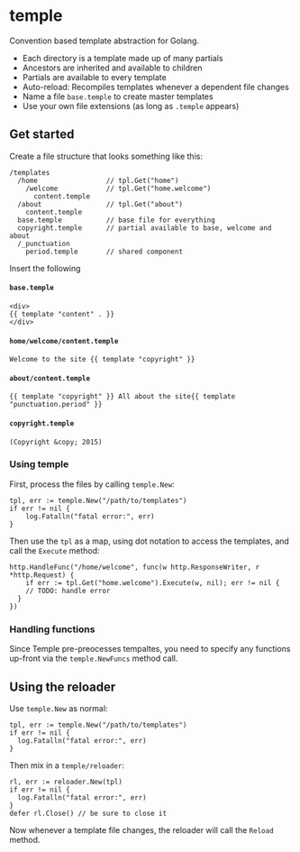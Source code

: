 # temple
Convention based template abstraction for Golang.

  * Each directory is a template made up of many partials
  * Ancestors are inherited and available to children
  * Partials are available to every template
  * Auto-reload: Recompiles templates whenever a dependent file changes
  * Name a file `base.temple` to create master templates
  * Use your own file extensions (as long as `.temple` appears)

## Get started

Create a file structure that looks something like this:

```
/templates
  /home                 // tpl.Get("home")
    /welcome            // tpl.Get("home.welcome")
      content.temple
  /about                // tpl.Get("about")
    content.temple
  base.temple           // base file for everything
  copyright.temple      // partial available to base, welcome and about
  /_punctuation
    period.temple       // shared component
```

Insert the following 

#### `base.temple`

```
<div>
{{ template "content" . }}
</div>
```

#### `home/welcome/content.temple`

```
Welcome to the site {{ template "copyright" }}
```

#### `about/content.temple`

```
{{ template "copyright" }} All about the site{{ template "punctuation.period" }}
```

#### `copyright.temple`

```
(Copyright &copy; 2015)
```

### Using temple

First, process the files by calling `temple.New`:

```
tpl, err := temple.New("/path/to/templates")
if err != nil {
	log.Fatalln("fatal error:", err)
}
```

Then use the `tpl` as a map, using dot notation to access the
templates, and call the `Execute` method:

```
http.HandleFunc("/home/welcome", func(w http.ResponseWriter, r *http.Request) {
	if err := tpl.Get("home.welcome").Execute(w, nil); err != nil {
    // TODO: handle error
  }
})
```

### Handling functions

Since Temple pre-preocesses tempaltes, you need to specify any functions up-front via the `temple.NewFuncs` method call.

## Using the reloader

Use `temple.New` as normal:

```
tpl, err := temple.New("/path/to/templates")
if err != nil {
  log.Fatalln("fatal error:", err)
}
```

Then mix in a `temple/reloader`:

```
rl, err := reloader.New(tpl)
if err != nil {
  log.Fatalln("fatal error:", err)
}
defer rl.Close() // be sure to close it
```

Now whenever a template file changes, the reloader will call the `Reload` method.